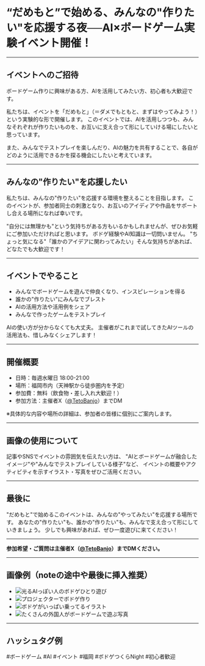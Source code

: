 # “だめもと”で始める、みんなの"作りたい"を応援する夜──AI×ボードゲーム実験イベント開催！

---

## イベントへのご招待

ボードゲーム作りに興味がある方、AIを活用してみたい方、初心者も大歓迎です。

私たちは、イベントを「だめもと」（＝ダメでもともと、まずはやってみよう！）という実験的な形で開催します。
このイベントでは、AIを活用しつつも、みんなそれぞれが作りたいものを、お互いに支え合って形にしていける場にしたいと思っています。

また、みんなでテストプレイを楽しんだり、AIの魅力を共有することで、各自がどのように活用できるかを探る機会にしたいと考えています。

---

## みんなの"作りたい"を応援したい

私たちは、みんなの"作りたい"を応援する環境を整えることを目指します。
このイベントが、参加者同士の刺激となり、お互いのアイディアや作品をサポートし合える場所になれば幸いです。

"自分には無理かも"という気持ちがある方もいるかもしれませんが、ぜひお気軽にご参加いただければと思います。
ボドゲ経験やAI知識は一切問いません。
"ちょっと気になる"「誰かのアイデアに関わってみたい」そんな気持ちがあれば、どなたでも大歓迎です！

---

## イベントでやること

- みんなでボードゲームを遊んで仲良くなり、インスピレーションを得る
- 誰かの"作りたい"にみんなでブレスト
- AIの活用方法や活用例をシェア
- みんなで作ったゲームをテストプレイ

AIの使い方が分からなくても大丈夫。
主催者がこれまで試してきたAIツールの活用法も、惜しみなくシェアします！

---

## 開催概要

- 日時：毎週水曜日 18:00-21:00
- 場所：福岡市内（天神駅から徒歩圏内を予定）
- 参加費：無料（飲食物・差し入れ大歓迎！）
- 参加方法：主催者X（[@TetoBanjo](https://x.com/TetoBanjo)）までDM

※具体的な内容や場所の詳細は、参加者の皆様に個別にご案内します。

---

## 画像の使用について

記事やSNSでイベントの雰囲気を伝えたい方は、
"AIとボードゲームが融合したイメージ"や"みんなでテストプレイしている様子"など、
イベントの概要やアクティビティを示すイラスト・写真をぜひご活用ください。

---

## 最後に

"だめもと"で始めるこのイベントは、みんなの"やってみたい"を応援する場所です。
あなたの"作りたい"も、誰かの"作りたい"も、みんなで支え合って形にしていきましょう。
少しでも興味があれば、ぜひ一度遊びに来てください！

---

**参加希望・ご質問は主催者X（[@TetoBanjo](https://x.com/TetoBanjo)）までDMください。**

---

## 画像例（noteの途中や最後に挿入推奨）

- ![光るAIっぽい人のボドゲひとり遊び](https://res.cloudinary.com/dg3mdcuju/image/upload/v1751450177/aibg02_hsbfsc.jpg)
- ![プロジェクターでボドゲ作り](https://res.cloudinary.com/dg3mdcuju/image/upload/v1751450178/aibg04_xaad2j.jpg)
- ![ボドゲがいっぱい乗ってるイラスト](https://res.cloudinary.com/dg3mdcuju/image/upload/v1751450178/aibg03_ie81az.jpg)
- ![たくさんの外国人がボードゲームで遊ぶ写真](https://res.cloudinary.com/dg3mdcuju/image/upload/v1751450179/aibg01_lbdyxt.jpg)

---

## ハッシュタグ例
#ボードゲーム #AI #イベント #福岡 #ボドゲつくらNight #初心者歓迎 